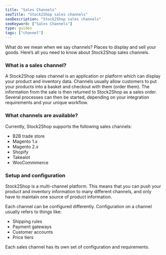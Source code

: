 ```yaml
---
title: "Sales Channels"
seoTitle: "Stock2Shop sales channels"
seoDescription: "Stock2Shop sales channels"
seoKeyword: ["Sales Channels"]
type: guides
tags: ["channel"]
---
```


What do we mean when we say channels? Places to display and sell your goods. Here’s all you need to know about 
Stock2Shop sales channels.

### What is a sales channel?
A Stock2Shop sales channel is an application or platform which can display your product and inventory data. Channels 
usually allow customers to put your products into a basket and checkout with them (order them). The information from 
the sale is then returned to Stock2Shop as a sales order. Several processes can then be started, depending on your 
integration requirements and your unique workflow.

### What channels are available?
Currently, Stock2Shop supports the following sales channels:

 - B2B trade store
 - Magento 1.x
 - Magento 2.x
 - Shopify
 - Takealot
 - WooCommmerce

### Setup and configuration
Stock2Shop is a multi-channel platform. This means that you can push your product and inventory information to many 
different channels, and only have to maintain one source of product information.

Each channel can be configured differently. Configuration on a channel usually refers to things like:

 - Shipping rules
 - Payment gateways
 - Customer accounts
 - Price tiers

Each sales channel has its own set of configuration and requirements.